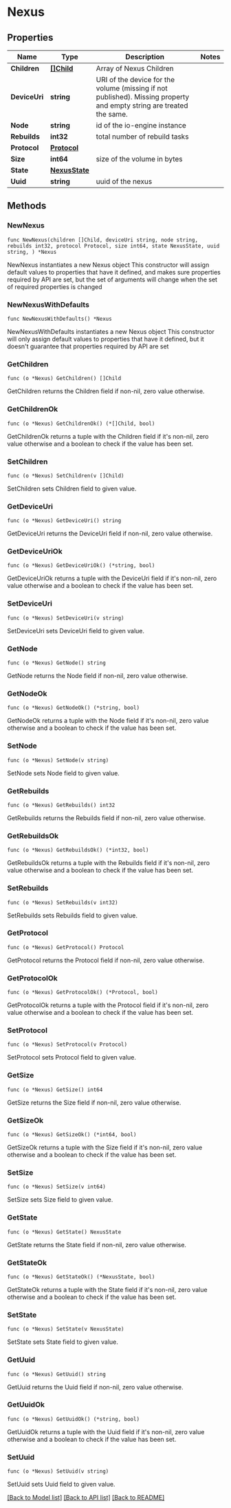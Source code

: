 # Nexus

## Properties

Name | Type | Description | Notes
------------ | ------------- | ------------- | -------------
**Children** | [**[]Child**](Child.md) | Array of Nexus Children | 
**DeviceUri** | **string** | URI of the device for the volume (missing if not published).  Missing property and empty string are treated the same. | 
**Node** | **string** | id of the io-engine instance | 
**Rebuilds** | **int32** | total number of rebuild tasks | 
**Protocol** | [**Protocol**](Protocol.md) |  | 
**Size** | **int64** | size of the volume in bytes | 
**State** | [**NexusState**](NexusState.md) |  | 
**Uuid** | **string** | uuid of the nexus | 

## Methods

### NewNexus

`func NewNexus(children []Child, deviceUri string, node string, rebuilds int32, protocol Protocol, size int64, state NexusState, uuid string, ) *Nexus`

NewNexus instantiates a new Nexus object
This constructor will assign default values to properties that have it defined,
and makes sure properties required by API are set, but the set of arguments
will change when the set of required properties is changed

### NewNexusWithDefaults

`func NewNexusWithDefaults() *Nexus`

NewNexusWithDefaults instantiates a new Nexus object
This constructor will only assign default values to properties that have it defined,
but it doesn't guarantee that properties required by API are set

### GetChildren

`func (o *Nexus) GetChildren() []Child`

GetChildren returns the Children field if non-nil, zero value otherwise.

### GetChildrenOk

`func (o *Nexus) GetChildrenOk() (*[]Child, bool)`

GetChildrenOk returns a tuple with the Children field if it's non-nil, zero value otherwise
and a boolean to check if the value has been set.

### SetChildren

`func (o *Nexus) SetChildren(v []Child)`

SetChildren sets Children field to given value.


### GetDeviceUri

`func (o *Nexus) GetDeviceUri() string`

GetDeviceUri returns the DeviceUri field if non-nil, zero value otherwise.

### GetDeviceUriOk

`func (o *Nexus) GetDeviceUriOk() (*string, bool)`

GetDeviceUriOk returns a tuple with the DeviceUri field if it's non-nil, zero value otherwise
and a boolean to check if the value has been set.

### SetDeviceUri

`func (o *Nexus) SetDeviceUri(v string)`

SetDeviceUri sets DeviceUri field to given value.


### GetNode

`func (o *Nexus) GetNode() string`

GetNode returns the Node field if non-nil, zero value otherwise.

### GetNodeOk

`func (o *Nexus) GetNodeOk() (*string, bool)`

GetNodeOk returns a tuple with the Node field if it's non-nil, zero value otherwise
and a boolean to check if the value has been set.

### SetNode

`func (o *Nexus) SetNode(v string)`

SetNode sets Node field to given value.


### GetRebuilds

`func (o *Nexus) GetRebuilds() int32`

GetRebuilds returns the Rebuilds field if non-nil, zero value otherwise.

### GetRebuildsOk

`func (o *Nexus) GetRebuildsOk() (*int32, bool)`

GetRebuildsOk returns a tuple with the Rebuilds field if it's non-nil, zero value otherwise
and a boolean to check if the value has been set.

### SetRebuilds

`func (o *Nexus) SetRebuilds(v int32)`

SetRebuilds sets Rebuilds field to given value.


### GetProtocol

`func (o *Nexus) GetProtocol() Protocol`

GetProtocol returns the Protocol field if non-nil, zero value otherwise.

### GetProtocolOk

`func (o *Nexus) GetProtocolOk() (*Protocol, bool)`

GetProtocolOk returns a tuple with the Protocol field if it's non-nil, zero value otherwise
and a boolean to check if the value has been set.

### SetProtocol

`func (o *Nexus) SetProtocol(v Protocol)`

SetProtocol sets Protocol field to given value.


### GetSize

`func (o *Nexus) GetSize() int64`

GetSize returns the Size field if non-nil, zero value otherwise.

### GetSizeOk

`func (o *Nexus) GetSizeOk() (*int64, bool)`

GetSizeOk returns a tuple with the Size field if it's non-nil, zero value otherwise
and a boolean to check if the value has been set.

### SetSize

`func (o *Nexus) SetSize(v int64)`

SetSize sets Size field to given value.


### GetState

`func (o *Nexus) GetState() NexusState`

GetState returns the State field if non-nil, zero value otherwise.

### GetStateOk

`func (o *Nexus) GetStateOk() (*NexusState, bool)`

GetStateOk returns a tuple with the State field if it's non-nil, zero value otherwise
and a boolean to check if the value has been set.

### SetState

`func (o *Nexus) SetState(v NexusState)`

SetState sets State field to given value.


### GetUuid

`func (o *Nexus) GetUuid() string`

GetUuid returns the Uuid field if non-nil, zero value otherwise.

### GetUuidOk

`func (o *Nexus) GetUuidOk() (*string, bool)`

GetUuidOk returns a tuple with the Uuid field if it's non-nil, zero value otherwise
and a boolean to check if the value has been set.

### SetUuid

`func (o *Nexus) SetUuid(v string)`

SetUuid sets Uuid field to given value.



[[Back to Model list]](../README.md#documentation-for-models) [[Back to API list]](../README.md#documentation-for-api-endpoints) [[Back to README]](../README.md)


